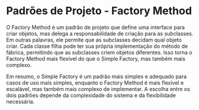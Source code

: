 # Padrões de Projeto - Factory Method

O Factory Method é um padrão de projeto que define uma interface para criar objetos, mas delega a responsabilidade de criação para as subclasses. 
Em outras palavras, ele permite que as subclasses decidam qual objeto criar.
Cada classe filha pode ter sua própria implementação do método de fábrica, permitindo que as subclasses criem objetos diferentes. 
Isso torna o Factory Method mais flexível do que o Simple Factory, mas também mais complexo.

Em resumo, o Simple Factory é um padrão mais simples e adequado para casos de uso mais simples, 
enquanto o Factory Method é mais flexível e escalável, mas também mais complexo de implementar.
A escolha entre os dois padrões depende da complexidade do sistema e da flexibilidade necessária.
